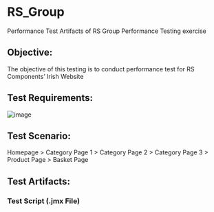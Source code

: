 # RS_Group
Performance Test Artifacts of RS Group Performance Testing exercise

## Objective:
The objective of this testing is to conduct performance test for RS Components’ Irish Website

## Test Requirements:

![image](https://user-images.githubusercontent.com/113519053/190475467-d97dd31d-e6a5-48a1-85c8-630b0b613758.png)

## Test Scenario:
Homepage > Category Page 1 > Category Page 2 > Category Page 3 > Product Page > Basket Page

## Test Artifacts:
### Test Script (.jmx File)
